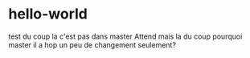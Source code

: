 # hello-world
test
du coup la c'est pas dans master
Attend mais la du coup pourquoi master il a hop un peu de changement seulement?
